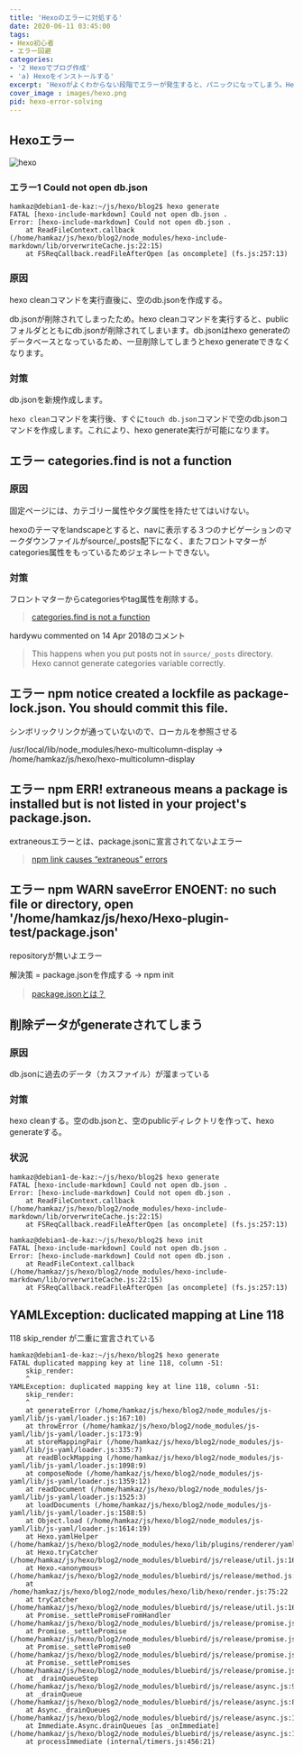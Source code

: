 ```yaml
---
title: 'Hexoのエラーに対処する'
date: 2020-06-11 03:45:00
tags:
- Hexo初心者
- エラー回避
categories:
- '2 Hexoでブログ作成'
- 'a) Hexoをインストールする'
excerpt: 'Hexoがよくわからない段階でエラーが発生すると、パニックになってしまう。Hexoでよく発生するエラーの回避方法を解説します。'
cover_image : images/hexo.png
pid: hexo-error-solving
---
```


## Hexoエラー
![hexo](https://burturki.sirv.com/diy/hexo.png?w=300)

### エラー1 Could not open db.json
```
hamkaz@debian1-de-kaz:~/js/hexo/blog2$ hexo generate
FATAL [hexo-include-markdown] Could not open db.json .
Error: [hexo-include-markdown] Could not open db.json .
    at ReadFileContext.callback (/home/hamkaz/js/hexo/blog2/node_modules/hexo-include-markdown/lib/orverwriteCache.js:22:15)
    at FSReqCallback.readFileAfterOpen [as oncomplete] (fs.js:257:13)
```

### 原因
hexo cleanコマンドを実行直後に、空のdb.jsonを作成する。

db.jsonが削除されてしまったため。hexo cleanコマンドを実行すると、publicフォルダとともにdb.jsonが削除されてしまいます。db.jsonはhexo generateのデータベースとなっているため、一旦削除してしまうとhexo generateできなくなります。

### 対策
db.jsonを新規作成します。

`hexo clean`コマンドを実行後、すぐに`touch db.json`コマンドで空のdb.jsonコマンドを作成します。これにより、hexo generate実行が可能になります。

## エラー categories.find is not a function

### 原因
固定ページには、カテゴリー属性やタグ属性を持たせてはいけない。

hexoのテーマをlandscapeとすると、navに表示する３つのナビゲーションのマークダウンファイルがsource/_posts配下になく、またフロントマターがcategories属性をもっているためジェネレートできない。

### 対策
フロントマターからcategoriesやtag属性を削除する。

>  [categories.find is not a function](https://github.com/hexojs/hexo/issues/2379)

hardywu commented on 14 Apr 2018のコメント

> This happens when you put posts not in `source/_posts` directory. Hexo cannot generate categories variable correctly.

## エラー npm notice created a lockfile as package-lock.json. You should commit this file.
シンボリックリンクが通っていないので、ローカルを参照させる

/usr/local/lib/node_modules/hexo-multicolumn-display -> /home/hamkaz/js/hexo/hexo-multicolumn-display

## エラー npm ERR! extraneous means a package is installed but is not listed in your project's package.json.
extraneousエラーとは、package.jsonに宣言されてないよエラー

>  [npm link causes “extraneous” errors](https://stackoverflow.com/questions/40778822/npm-link-causes-extraneous-errors)

## エラー npm WARN saveError ENOENT: no such file or directory, open '/home/hamkaz/js/hexo/Hexo-plugin-test/package.json'
repositoryが無いよエラー

解決策 = package.jsonを作成する -> npm init

> [package.jsonとは？](https://qiita.com/righteous/items/e5448cb2e7e11ab7d477)

## 削除データがgenerateされてしまう

### 原因
db.jsonに過去のデータ（カスファイル）が溜まっている

### 対策
hexo cleanする。空のdb.jsonと、空のpublicディレクトリを作って、hexo generateする。

### 状況
```
hamkaz@debian1-de-kaz:~/js/hexo/blog2$ hexo generate
FATAL [hexo-include-markdown] Could not open db.json .
Error: [hexo-include-markdown] Could not open db.json .
    at ReadFileContext.callback (/home/hamkaz/js/hexo/blog2/node_modules/hexo-include-markdown/lib/orverwriteCache.js:22:15)
    at FSReqCallback.readFileAfterOpen [as oncomplete] (fs.js:257:13)
```

```
hamkaz@debian1-de-kaz:~/js/hexo/blog2$ hexo init
FATAL [hexo-include-markdown] Could not open db.json .
Error: [hexo-include-markdown] Could not open db.json .
    at ReadFileContext.callback (/home/hamkaz/js/hexo/blog2/node_modules/hexo-include-markdown/lib/orverwriteCache.js:22:15)
    at FSReqCallback.readFileAfterOpen [as oncomplete] (fs.js:257:13)
```

## YAMLException: duclicated mapping  at  Line 118
118 skip_render が二重に宣言されている

```
hamkaz@debian1-de-kaz:~/js/hexo/blog2$ hexo generate
FATAL duplicated mapping key at line 118, column -51:
    skip_render:
    ^
YAMLException: duplicated mapping key at line 118, column -51:
    skip_render:
    ^
    at generateError (/home/hamkaz/js/hexo/blog2/node_modules/js-yaml/lib/js-yaml/loader.js:167:10)
    at throwError (/home/hamkaz/js/hexo/blog2/node_modules/js-yaml/lib/js-yaml/loader.js:173:9)
    at storeMappingPair (/home/hamkaz/js/hexo/blog2/node_modules/js-yaml/lib/js-yaml/loader.js:335:7)
    at readBlockMapping (/home/hamkaz/js/hexo/blog2/node_modules/js-yaml/lib/js-yaml/loader.js:1098:9)
    at composeNode (/home/hamkaz/js/hexo/blog2/node_modules/js-yaml/lib/js-yaml/loader.js:1359:12)
    at readDocument (/home/hamkaz/js/hexo/blog2/node_modules/js-yaml/lib/js-yaml/loader.js:1525:3)
    at loadDocuments (/home/hamkaz/js/hexo/blog2/node_modules/js-yaml/lib/js-yaml/loader.js:1588:5)
    at Object.load (/home/hamkaz/js/hexo/blog2/node_modules/js-yaml/lib/js-yaml/loader.js:1614:19)
    at Hexo.yamlHelper (/home/hamkaz/js/hexo/blog2/node_modules/hexo/lib/plugins/renderer/yaml.js:7:15)
    at Hexo.tryCatcher (/home/hamkaz/js/hexo/blog2/node_modules/bluebird/js/release/util.js:16:23)
    at Hexo.<anonymous> (/home/hamkaz/js/hexo/blog2/node_modules/bluebird/js/release/method.js:15:34)
    at /home/hamkaz/js/hexo/blog2/node_modules/hexo/lib/hexo/render.js:75:22
    at tryCatcher (/home/hamkaz/js/hexo/blog2/node_modules/bluebird/js/release/util.js:16:23)
    at Promise._settlePromiseFromHandler (/home/hamkaz/js/hexo/blog2/node_modules/bluebird/js/release/promise.js:547:31)
    at Promise._settlePromise (/home/hamkaz/js/hexo/blog2/node_modules/bluebird/js/release/promise.js:604:18)
    at Promise._settlePromise0 (/home/hamkaz/js/hexo/blog2/node_modules/bluebird/js/release/promise.js:649:10)
    at Promise._settlePromises (/home/hamkaz/js/hexo/blog2/node_modules/bluebird/js/release/promise.js:729:18)
    at _drainQueueStep (/home/hamkaz/js/hexo/blog2/node_modules/bluebird/js/release/async.js:93:12)
    at _drainQueue (/home/hamkaz/js/hexo/blog2/node_modules/bluebird/js/release/async.js:86:9)
    at Async._drainQueues (/home/hamkaz/js/hexo/blog2/node_modules/bluebird/js/release/async.js:102:5)
    at Immediate.Async.drainQueues [as _onImmediate] (/home/hamkaz/js/hexo/blog2/node_modules/bluebird/js/release/async.js:15:14)
    at processImmediate (internal/timers.js:456:21)
```
